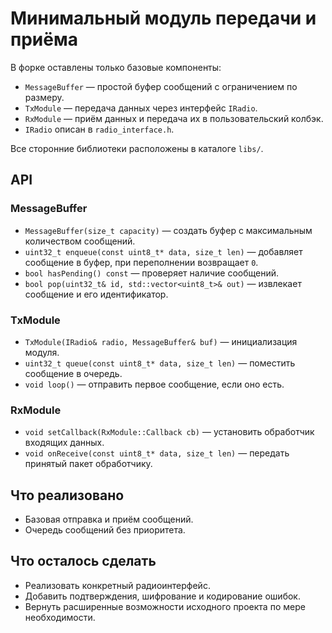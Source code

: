 # Минимальный модуль передачи и приёма

В форке оставлены только базовые компоненты:

- `MessageBuffer` — простой буфер сообщений с ограничением по размеру.
- `TxModule` — передача данных через интерфейс `IRadio`.
- `RxModule` — приём данных и передача их в пользовательский колбэк.
- `IRadio` описан в `radio_interface.h`.

Все сторонние библиотеки расположены в каталоге `libs/`.

## API
### MessageBuffer
- `MessageBuffer(size_t capacity)` — создать буфер с максимальным количеством сообщений.
- `uint32_t enqueue(const uint8_t* data, size_t len)` — добавляет сообщение в буфер, при переполнении возвращает `0`.
- `bool hasPending() const` — проверяет наличие сообщений.
- `bool pop(uint32_t& id, std::vector<uint8_t>& out)` — извлекает сообщение и его идентификатор.

### TxModule
- `TxModule(IRadio& radio, MessageBuffer& buf)` — инициализация модуля.
- `uint32_t queue(const uint8_t* data, size_t len)` — поместить сообщение в очередь.
- `void loop()` — отправить первое сообщение, если оно есть.

### RxModule
- `void setCallback(RxModule::Callback cb)` — установить обработчик входящих данных.
- `void onReceive(const uint8_t* data, size_t len)` — передать принятый пакет обработчику.

## Что реализовано
- Базовая отправка и приём сообщений.
- Очередь сообщений без приоритета.

## Что осталось сделать
- Реализовать конкретный радиоинтерфейс.
- Добавить подтверждения, шифрование и кодирование ошибок.
- Вернуть расширенные возможности исходного проекта по мере необходимости.
